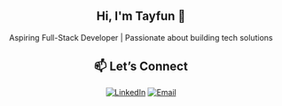 <div align="center">
<h2 align="center"> Hi, I'm Tayfun 👋</h2>
Aspiring Full-Stack Developer | Passionate about building tech solutions
<br>

<h2 align="center">📫 Let’s Connect</h2>

[![LinkedIn](https://img.shields.io/badge/LinkedIn-0077B5?style=for-the-badge&logo=linkedin&logoColor=white)](https://www.linkedin.com/in/tayfun-/) 
[![Email](https://img.shields.io/badge/Email-D14836?style=for-the-badge&logo=gmail&logoColor=white)](mailto:i@tayfun.tr)
</div>
